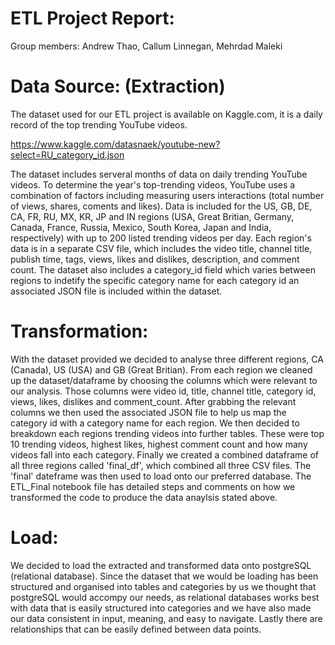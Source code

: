 # ETL Project Report:
Group members: Andrew Thao, Callum Linnegan, Mehrdad Maleki

# Data Source: (Extraction)
The dataset used for our ETL project is available on Kaggle.com, it is a daily record of the top trending YouTube videos.

https://www.kaggle.com/datasnaek/youtube-new?select=RU_category_id.json

The dataset includes serveral months of data on daily trending YouTube videos. To determine the year's top-trending videos, YouTube uses a combination of factors including measuring users interactions (total number of views, shares, coments and likes). Data is included for the US, GB, DE, CA, FR, RU, MX, KR, JP and IN regions (USA, Great Britian, Germany, Canada, France, Russia, Mexico, South Korea, Japan and India, respectively) with up to 200 listed trending videos per day. 
Each region's data is in a separate CSV file, which includes the video title, channel title, publish time, tags, views, likes and dislikes, description, and comment count.
The dataset also includes a category_id field which varies between regions to indetify the specific category name for each category id an associated JSON file is included within the dataset.

# Transformation:
With the dataset provided we decided to analyse three different regions, CA (Canada), US (USA) and GB (Great Britian). From each region we cleaned up the dataset/dataframe by choosing the columns which were relevant to our analysis. Those columns were video id, title, channel title, category id, views, likes, dislikes and comment_count. After grabbing the relevant columns we then used the associated JSON file to help us map the category id with a category name for each region. We then decided to breakdown each regions trending videos into further tables. These were top 10 trending videos, highest likes, highest comment count and how many videos fall into each category. Finally we created a combined dataframe of all three regions called 'final_df', which combined all three CSV files. The 'final' dateframe was then used to load onto our preferred database.
The ETL_Final notebook file has detailed steps and comments on how we transformed the code to produce the data anaylsis stated above.
# Load:
We decided to load the extracted and transformed data onto postgreSQL (relational database). Since the dataset that we would be loading has been structured and organised into tables and categories by us we thought that postgreSQL would accompy our needs, as relational databases works best with data that is easily structured into categories and we have also made our data consistent in input, meaning, and easy to navigate. Lastly there are relationships that can be easily defined between data points.

